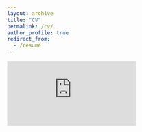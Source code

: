 ```yaml
---
layout: archive
title: "CV"
permalink: /cv/
author_profile: true
redirect_from:
  - /resume
---
```

<embed src="https://mGalarnyk.github.io/files/Aug2019_Resume_Michael_Galarnyk.pdf" type="application/pdf" />
